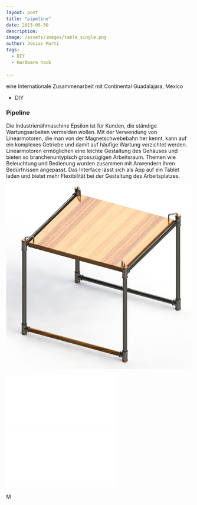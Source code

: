 ```yaml
---
layout: post
title: "pipeline"
date: 2013-05-30
description: 
image: /assets/images/table_single.png
author: Josias Marti
tags: 
  - DIY
  - Hardware hack

---
```

eine Internationale Zusammenarbeit mit Continental Guadalajara, Mexico

* DIY

### Pipeline
Die Industrienähmaschine Epsilon ist für Kunden, die ständige Wartungsarbeiten vermeiden wollen. Mit der Verwendung von Linearmotoren, die man von der Magnetschwebebahn her kennt, kann auf ein komplexes Getriebe und damit auf häufige Wartung verzichtet werden. Linearmotoren ermöglichen eine leichte Gestaltung des Gehäuses und bieten so branchenuntypisch grosszügigen Arbeitsraum. Themen wie Beleuchtung und Bedienung wurden zusammen mit Anwendern ihren Bedürfnissen angepasst. Das Interface lässt sich als App auf ein Tablet laden und bietet mehr Flexibilität bei der Gestaltung des Arbeitsplatzes. 

![Placeholder](/assets/images/table_single.png)

<iframe style="border: none;" src="/assets/chair.html"></iframe>
<iframe style="border: none;" src="/assets/pipeline.html"></iframe>

M